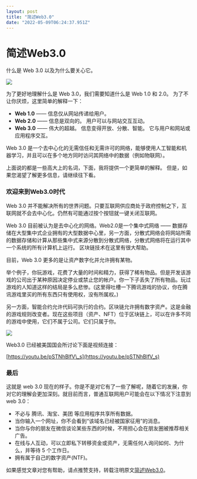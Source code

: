 ```yaml
---
layout: post
title: "简述Web3.0"
date: "2022-05-09T06:24:37.951Z"
---
```

简述Web3.0
========

什么是 Web 3.0 以及为什么要关心它。

![](https://img2022.cnblogs.com/blog/720430/202205/720430-20220509133517232-1643290439.png)

为了更好地理解什么是 Web 3.0，我们需要知道什么是 Web 1.0 和 2.0。 为了不让你厌烦，这里简单的解释一下：

*   **Web 1.0** —— 信息仅从网站传递给用户。
*   **Web 2.0** —— 信息是双向的。 用户可以与网站交互互动。
*   **Web 3.0** —— 伟大的超越。 信息变得开放、分散、智能。 它与用户和网站或应用程序交互。

Web 3.0 是一个去中心化的无需信任和无需许可的网络，能够使用人工智能和机器学习，并且可以在多个地方同时访问其网络中的数据（例如物联网）。

上面说的都是一些高大上的名词，下面，我将提供一个更简单的解释。 但是，如果您渴望了解更多信息，请继续往下看。

### 欢迎来到Web3.0时代

Web 3.0 并不能解决所有的世界问题。只要互联网供应商处于政府控制之下，互联网就不会去中心化。仍然有可能通过按个按钮就一键关闭互联网。

Web 3.0 目前被认为是去中心化的网络。Web2.0是一个集中式网络 —— 数据存储在大型集中式企业拥有的大型数据中心里，另一方面，分散式网络会将网站所需的数据存储和计算从那些集中式来源分散到分散式网络，分散式网络将在运行其中一个系统的所有计算机上运行。 区块链技术在这里有很大帮助。

目前，Web 3.0 更多的是让资产数字化并允许拥有某物。

举个例子，你玩游戏，花费了大量的时间和精力，获得了稀有物品。但是开发该游戏的公司出于某种原因决定停业或禁止您的帐户。你一下子丢失了所有物品。玩过游戏的人知道这样的结局是多么悲惨。(这里得吐槽一下腾讯游戏的协议，你在腾讯游戏里买的所有东西只有使用权，没有所属权。)

另一方面，智能合约允许代码可执行的合约。区块链允许拥有数字资产。这是金融的游戏规则改变者。现在这些项目（资产、NFT）位于区块链上，可以在许多不同的游戏中使用，它们不属于公司。它们只属于你。

![](https://img2022.cnblogs.com/blog/720430/202205/720430-20220509133525765-960139105.jpg)

Web3.0 已经被美国国会所讨论下面是视频连接：

[https://youtu.be/pSTNhBlfV\_s](https://youtu.be/pSTNhBlfV_s)

### 最后

这就是 web 3.0 现在的样子。你是不是对它有了一些了解呢，随着它的发展，你对它的理解会更加深刻。就目前而言，普通互联网用户可能会在以下情况下注意到 web 3.0：

*   不必与 腾讯、淘宝、美团 等应用程序共享所有数据。
*   当你输入一个网址，你不会看到“该域名已经被国家征用”的消息。
*   当你与你的朋友在微信谈论某些东西的时候，不用担心会在朋友圈被推荐相关广告。
*   在线与人互动，可以立即私下转移资金或资产，无需任何人询问如何、为什么，并等待 5 个工作日。
*   拥有属于自己的数字资产(NTF)。

如果感觉文章对您有帮助，请点推赞支持，转载注明原文[简述Web3.0](https://www.cnblogs.com/itbsl/p/16248918.html)。